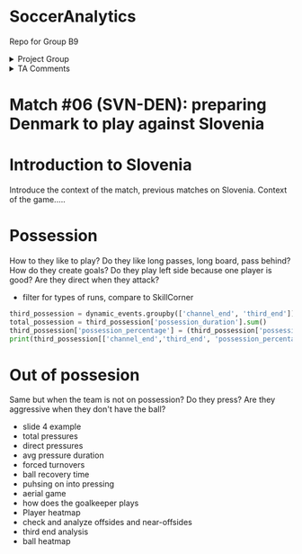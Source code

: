 # SoccerAnalytics
Repo for Group B9

<!---------------- HEADER SECTION -------------------->
<details><summary>Project Group</summary>

_Please fill in the following table._

| handle      | name               |
| ----------- | ------------------ |
| @dgregory   | Grégory de Meurichy|
| @ngrogg     | Nic Grogg          |
| @grloris    | Loris Griesbaum    |
| @ygoergen        | Yves Görgen             |
| @fcosta          | François Costa               |
</details>

<details>
<summary>TA Comments</summary>

Your teaching assistant is Ivana (@ismokovic) and can be reached at ismokovic@ethz.ch 

- [ ] when saving, please indicate what you changed in a meaningful commit messages
- [ ] draft due: **Monday, April 8**
- [ ] final version due: **Friday, May 24** 
</details>


# Match \#06 (SVN-DEN): preparing Denmark to play against Slovenia


<!------------ START YOUR REPORT BELOW THIS LINE --------------->



# Introduction to Slovenia

Introduce the context of the match, previous matches on Slovenia. Context of the game.....

# Possession

How to they like to play? Do they like long passes, long board, pass behind? How do they create goals? Do they play left side because one player is good? Are they direct when they attack?

- filter for types of runs, compare to SkillCorner


```python
third_possession = dynamic_events.groupby(['channel_end', 'third_end'])['possession_duration'].sum().reset_index()
total_possession = third_possession['possession_duration'].sum()
third_possession['possession_percentage'] = (third_possession['possession_duration'] / total_possession) * 100
print(third_possession[['channel_end','third_end', 'possession_percentage']])
```

# Out of possesion

Same but when the team is not on possession? Do they press? Are they aggressive when they don't have the ball? 

- slide 4 example
- total pressures
- direct pressures
- avg pressure duration
- forced turnovers
- ball recovery time
- puhsing on into pressing
- aerial game
- how does the goalkeeper plays
- Player heatmap
- check and analyze offsides and near-offsides
- third end analysis 
- ball heatmap













